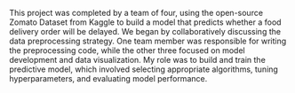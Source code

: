 This project was completed by a team of four, using the open-source Zomato Dataset from Kaggle to build a model that predicts whether a food delivery order will be delayed. 
We began by collaboratively discussing the data preprocessing strategy. 
One team member was responsible for writing the preprocessing code, while the other three focused on model development and data visualization. 
My role was to build and train the predictive model, which involved selecting appropriate algorithms, tuning hyperparameters, and evaluating model performance.
